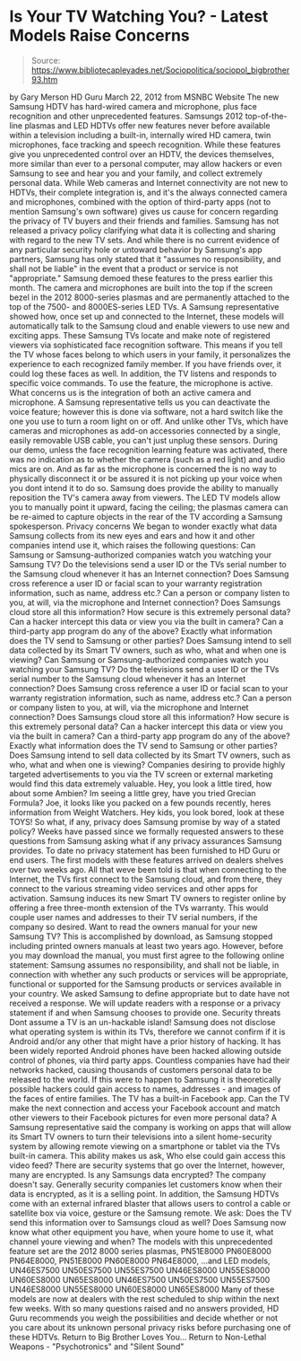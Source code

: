 # Is Your TV Watching You? - Latest Models Raise Concerns

> Source: https://www.bibliotecapleyades.net/Sociopolitica/sociopol_bigbrother93.htm

by Gary Merson
HD Guru March 22, 2012
from MSNBC Website
The new Samsung HDTV has hard-wired camera and microphone,
plus face recognition and other unprecedented features.
Samsungs 2012 top-of-the-line plasmas and LED HDTVs offer new features never before available within a television including a built-in, internally wired HD camera, twin microphones, face tracking and speech recognition.
While these features give you unprecedented control over an HDTV, the devices themselves, more similar than ever to a personal computer, may allow hackers or even Samsung to see and hear you and your family, and collect extremely personal data. While Web cameras and Internet connectivity are not new to HDTVs, their complete integration is, and it's the always connected camera and microphones, combined with the option of third-party apps (not to mention Samsung's own software) gives us cause for concern regarding the privacy of TV buyers and their friends and families. Samsung has not released a privacy policy clarifying what data it is collecting and sharing with regard to the new TV sets.
And while there is no current evidence of any particular security hole or untoward behavior by Samsung's app partners, Samsung has only stated that it "assumes no responsibility, and shall not be liable" in the event that a product or service is not "appropriate." Samsung demoed these features to the press earlier this month. The camera and microphones are built into the top if the screen bezel in the 2012 8000-series plasmas and are permanently attached to the top of the 7500- and 8000ES-series LED TVs. A Samsung representative showed how, once set up and connected to the Internet, these models will automatically talk to the Samsung cloud and enable viewers to use new and exciting apps. These Samsung TVs locate and make note of registered viewers via sophisticated face recognition software.
This means if you tell the TV whose faces belong to which users in your family, it personalizes the experience to each recognized family member. If you have friends over, it could log these faces as well. In addition, the TV listens and responds to specific voice commands. To use the feature, the microphone is active. What concerns us is the integration of both an active camera and microphone. A Samsung representative tells us you can deactivate the voice feature; however this is done via software, not a hard switch like the one you use to turn a room light on or off. And unlike other TVs, which have cameras and microphones as add-on accessories connected by a single, easily removable USB cable, you can't just unplug these sensors. During our demo, unless the face recognition learning feature was activated, there was no indication as to whether the camera (such as a red light) and audio mics are on. And as far as the microphone is concerned the is no way to physically disconnect it or be assured it is not picking up your voice when you dont intend it to do so. Samsung does provide the ability to manually reposition the TV's camera away from viewers.
The LED TV models allow you to manually point it upward, facing the ceiling; the plasmas camera can be re-aimed to capture objects in the rear of the TV according a Samsung spokesperson.
Privacy concerns
We began to wonder exactly what data Samsung collects from its new eyes and ears and how it and other companies intend use it, which raises the following questions:
Can Samsung or Samsung-authorized companies watch you watching your Samsung TV? Do the televisions send a user ID or the TVs serial number to the Samsung cloud whenever it has an Internet connection? Does Samsung cross reference a user ID or facial scan to your warranty registration information, such as name, address etc.? Can a person or company listen to you, at will, via the microphone and Internet connection? Does Samsungs cloud store all this information? How secure is this extremely personal data? Can a hacker intercept this data or view you via the built in camera? Can a third-party app program do any of the above? Exactly what information does the TV send to Samsung or other parties? Does Samsung intend to sell data collected by its Smart TV owners, such as who, what and when one is viewing?
Can Samsung or Samsung-authorized companies watch you watching your Samsung TV?
Do the televisions send a user ID or the TVs serial number to the Samsung cloud whenever it has an Internet connection?
Does Samsung cross reference a user ID or facial scan to your warranty registration information, such as name, address etc.?
Can a person or company listen to you, at will, via the microphone and Internet connection?
Does Samsungs cloud store all this information? How secure is this extremely personal data?
Can a hacker intercept this data or view you via the built in camera?
Can a third-party app program do any of the above?
Exactly what information does the TV send to Samsung or other parties?
Does Samsung intend to sell data collected by its Smart TV owners, such as who, what and when one is viewing?
Companies desiring to provide highly targeted advertisements to you via the TV screen or external marketing would find this data extremely valuable.
Hey, you look a little tired, how about some Ambien? Im seeing a little grey, have you tried Grecian Formula? Joe, it looks like you packed on a few pounds recently, heres information from Weight Watchers. Hey kids, you look bored, look at these TOYS!
So what, if any, privacy does Samsung promise by way of a stated policy? Weeks have passed since we formally requested answers to these questions from Samsung asking what if any privacy assurances Samsung provides. To date no privacy statement has been furnished to HD Guru or end users. The first models with these features arrived on dealers shelves over two weeks ago.
All that weve been told is that when connecting to the Internet, the TVs first connect to the Samsung cloud, and from there, they connect to the various streaming video services and other apps for activation. Samsung induces its new Smart TV owners to register online by offering a free three-month extension of the TVs warranty. This would couple user names and addresses to their TV serial numbers, if the company so desired. Want to read the owners manual for your new Samsung TV?
This is accomplished by download, as Samsung stopped including printed owners manuals at least two years ago. However, before you may download the manual, you must first agree to the following online statement: Samsung assumes no responsibility, and shall not be liable, in connection with whether any such products or services will be appropriate, functional or supported for the Samsung products or services available in your country. We asked Samsung to define appropriate but to date have not received a response. We will update readers with a response or a privacy statement if and when Samsung chooses to provide one.
Security threats
Dont assume a TV is an un-hackable island! Samsung does not disclose what operating system is within its TVs, therefore we cannot confirm if it is Android and/or any other that might have a prior history of hacking. It has been widely reported Android phones have been hacked allowing outside control of phones, via third party apps. Countless companies have had their networks hacked, causing thousands of customers personal data to be released to the world. If this were to happen to Samsung it is theoretically possible hackers could gain access to names, addresses - and images of the faces of entire families. The TV has a built-in Facebook app. Can the TV make the next connection and access your Facebook account and match other viewers to their Facebook pictures for even more personal data? A Samsung representative said the company is working on apps that will allow its Smart TV owners to turn their televisions into a silent home-security system by allowing remote viewing on a smartphone or tablet via the TVs built-in camera.
This ability makes us ask,
Who else could gain access this video feed?
There are security systems that go over the Internet, however, many are encrypted. Is any Samsungs data encrypted? The company doesn't say. Generally security companies let customers know when their data is encrypted, as it is a selling point. In addition, the Samsung HDTVs come with an external infrared blaster that allows users to control a cable or satellite box via voice, gesture or the Samsung remote.
We ask:
Does the TV send this information over to Samsungs cloud as well? Does Samsung now know what other equipment you have, when youre home to use it, what channel youre viewing and when?
The models with this unprecedented feature set are the 2012 8000 series plasmas,
PN51E8000 PN60E8000 PN64E8000,
PN51E8000
PN60E8000
PN64E8000,
...and LED models,
UN46ES7500 UN50ES7500 UN55ES7500 UN46ES8000 UN55ES8000 UN60ES8000 UN65ES8000
UN46ES7500
UN50ES7500
UN55ES7500
UN46ES8000
UN55ES8000
UN60ES8000
UN65ES8000
Many of these models are now at dealers with the rest scheduled to ship within the next few weeks. With so many questions raised and no answers provided, HD Guru recommends you weigh the possibilities and decide whether or not you care about its unknown personal privacy risks before purchasing one of these HDTVs.
Return to Big Brother Loves You...
Return to Non-Lethal Weapons - "Psychotronics" and "Silent Sound"
